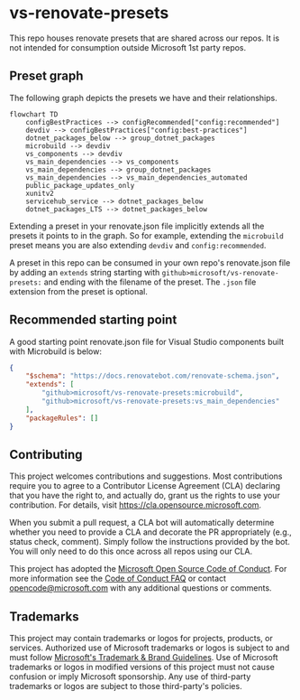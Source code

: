 # vs-renovate-presets

This repo houses renovate presets that are shared across our repos.
It is not intended for consumption outside Microsoft 1st party repos.

## Preset graph

The following graph depicts the presets we have and their relationships.

```mermaid
flowchart TD
    configBestPractices --> configRecommended["config:recommended"]
    devdiv --> configBestPractices["config:best-practices"]
    dotnet_packages_below --> group_dotnet_packages
    microbuild --> devdiv
    vs_components --> devdiv
    vs_main_dependencies --> vs_components
    vs_main_dependencies --> group_dotnet_packages
    vs_main_dependencies --> vs_main_dependencies_automated
    public_package_updates_only
    xunitv2
    servicehub_service --> dotnet_packages_below
    dotnet_packages_LTS --> dotnet_packages_below
```

Extending a preset in your renovate.json file implicitly extends all the presets it points to in the graph.
So for example, extending the `microbuild` preset means you are also extending `devdiv` and `config:recommended`.

A preset in this repo can be consumed in your own repo's renovate.json file by adding an `extends` string starting with `github>microsoft/vs-renovate-presets:` and ending with the filename of the preset.
The `.json` file extension from the preset is optional.

## Recommended starting point

A good starting point renovate.json file for Visual Studio components built with Microbuild is below:

```json
{
    "$schema": "https://docs.renovatebot.com/renovate-schema.json",
    "extends": [
        "github>microsoft/vs-renovate-presets:microbuild",
        "github>microsoft/vs-renovate-presets:vs_main_dependencies"
    ],
    "packageRules": []
}
```

## Contributing

This project welcomes contributions and suggestions.  Most contributions require you to agree to a
Contributor License Agreement (CLA) declaring that you have the right to, and actually do, grant us
the rights to use your contribution. For details, visit https://cla.opensource.microsoft.com.

When you submit a pull request, a CLA bot will automatically determine whether you need to provide
a CLA and decorate the PR appropriately (e.g., status check, comment). Simply follow the instructions
provided by the bot. You will only need to do this once across all repos using our CLA.

This project has adopted the [Microsoft Open Source Code of Conduct](https://opensource.microsoft.com/codeofconduct/).
For more information see the [Code of Conduct FAQ](https://opensource.microsoft.com/codeofconduct/faq/) or
contact [opencode@microsoft.com](mailto:opencode@microsoft.com) with any additional questions or comments.

## Trademarks

This project may contain trademarks or logos for projects, products, or services. Authorized use of Microsoft
trademarks or logos is subject to and must follow
[Microsoft's Trademark & Brand Guidelines](https://www.microsoft.com/legal/intellectualproperty/trademarks/usage/general).
Use of Microsoft trademarks or logos in modified versions of this project must not cause confusion or imply Microsoft sponsorship.
Any use of third-party trademarks or logos are subject to those third-party's policies.
